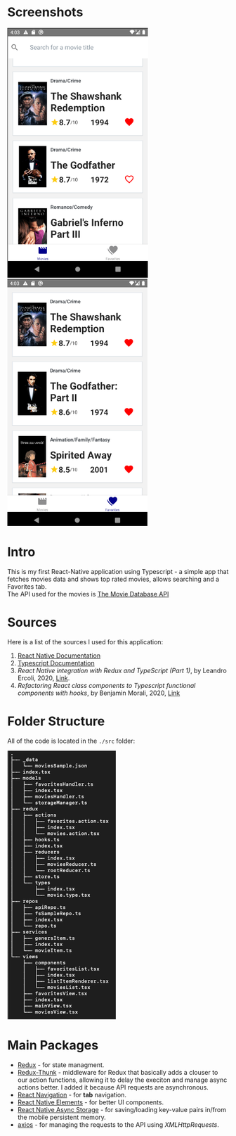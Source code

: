# Screenshots

![movies screen](./_images/screen_movies.png)
![favorites screen](./_images/screen_favorites.png)

# Intro

This is my first React-Native application using Typescript - a simple app that fetches movies data and shows top rated movies, allows searching and a Favorites tab.  
The API used for the movies is [The Movie Database API](https://developers.themoviedb.org/3/getting-started/introduction)

# Sources

Here is a list of the sources I used for this application:

1. [React Native Documentation](https://reactnative.dev/docs/getting-started)
2. [Typescript Documentation](https://www.typescriptlang.org/docs/handbook/intro.html)
3. _React Native integration with Redux and TypeScript (Part 1)_, by Leandro Ercoli, 2020, [Link](https://medium.com/@leandroercoli/react-native-integration-with-redux-and-typescript-part-1-6ee1b3da19a0).
4. _Refactoring React class components to Typescript functional components with hooks_, by Benjamin Morali, 2020, [Link](https://medium.com/benextcompany/refactoring-react-class-components-to-typescript-functional-components-with-hooks-a4f42b2bd7b5)

# Folder Structure

All of the code is located in the `./src` folder:

![folders](./_images/folder_structure.png)

# Main Packages

- [Redux](https://react-redux.js.org/) - for state managment.
- [Redux-Thunk](https://github.com/reduxjs/redux-thunk) - middleware for Redux that basically adds a clouser to our action functions, allowing it to delay the execiton and manage async actions better. I added it because API requests are asynchronous.
- [React Navigation](https://reactnavigation.org/) - for **tab** navigation.
- [React Native Elements](https://reactnativeelements.com/) - for better UI components.
- [React Native Async Storage](https://github.com/react-native-async-storage/async-storage) - for saving/loading key-value pairs in/from the mobile persistent memory.
- [axios](https://github.com/axios/axios) - for managing the requests to the API using _XMLHttpRequests_.


